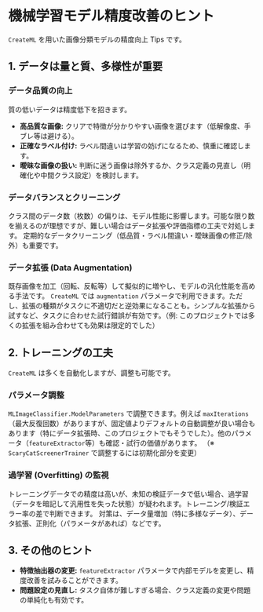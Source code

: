 # 機械学習モデル精度改善のヒント

`CreateML` を用いた画像分類モデルの精度向上 Tips です。

## 1. データは量と質、多様性が重要

### データ品質の向上
質の低いデータは精度低下を招きます。
- **高品質な画像:** クリアで特徴が分かりやすい画像を選びます（低解像度、手ブレ等は避ける）。
- **正確なラベル付け:** ラベル間違いは学習の妨げになるため、慎重に確認します。
- **曖昧な画像の扱い:** 判断に迷う画像は除外するか、クラス定義の見直し（明確化や中間クラス設定）を検討します。

### データバランスとクリーニング
クラス間のデータ数（枚数）の偏りは、モデル性能に影響します。可能な限り数を揃えるのが理想ですが、難しい場合はデータ拡張や評価指標の工夫で対処します。
定期的なデータクリーニング（低品質・ラベル間違い・曖昧画像の修正/除外）も重要です。

### データ拡張 (Data Augmentation)
既存画像を加工（回転、反転等）して擬似的に増やし、モデルの汎化性能を高める手法です。
`CreateML` では `augmentation` パラメータで利用できます。ただし、拡張の種類がタスクに不適切だと逆効果になることも。シンプルな拡張から試すなど、タスクに合わせた試行錯誤が有効です。（例: このプロジェクトでは多くの拡張を組み合わせても効果は限定的でした）

## 2. トレーニングの工夫

`CreateML` は多くを自動化しますが、調整も可能です。

### パラメータ調整
`MLImageClassifier.ModelParameters` で調整できます。例えば `maxIterations` （最大反復回数）がありますが、固定値よりデフォルトの自動調整が良い場合もあります（特にデータ拡張時、このプロジェクトでもそうでした）。他のパラメータ（`featureExtractor`等）も確認・試行の価値があります。
（※ `ScaryCatScreenerTrainer` で調整するには初期化部分を変更）

### 過学習 (Overfitting) の監視
トレーニングデータでの精度は高いが、未知の検証データで低い場合、過学習（データを暗記して汎用性を失った状態）が疑われます。トレーニング/検証エラー率の差で判断できます。
対策は、データ量増加（特に多様なデータ）、データ拡張、正則化（パラメータがあれば）などです。

## 3. その他のヒント
- **特徴抽出器の変更:** `featureExtractor` パラメータで内部モデルを変更し、精度改善を試みることができます。
- **問題設定の見直し:** タスク自体が難しすぎる場合、クラス定義の変更や問題の単純化も有効です。
